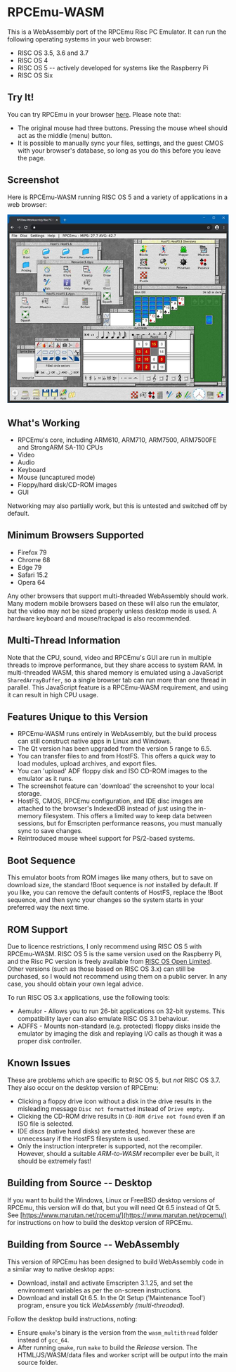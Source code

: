RPCEmu-WASM
===========

This is a WebAssembly port of the RPCEmu Risc PC Emulator.  It can run the following operating systems in your web browser:

- RISC OS 3.5, 3.6 and 3.7
- RISC OS 4
- RISC OS 5 -- actively developed for systems like the Raspberry Pi
- RISC OS Six

Try It!
-------

You can try RPCEmu in your browser [here](https://gmh-code.github.io/rpcemu/).  Please note that:

- The original mouse had three buttons.  Pressing the mouse wheel should act as the middle (menu) button.
- It is possible to manually sync your files, settings, and the guest CMOS with your browser's database, so long as you do this before you leave the page.

Screenshot
----------

Here is RPCEmu-WASM running RISC OS 5 and a variety of applications in a web browser:

![RPCEmu in a Web Browser](./wasm/screenshot.jpg)

What's Working
--------------

- RPCEmu's core, including ARM610, ARM710, ARM7500, ARM7500FE and StrongARM SA-110 CPUs
- Video
- Audio
- Keyboard
- Mouse (uncaptured mode)
- Floppy/hard disk/CD-ROM images
- GUI

Networking may also partially work, but this is untested and switched off by default.

Minimum Browsers Supported
--------------------------

- Firefox 79
- Chrome 68
- Edge 79
- Safari 15.2
- Opera 64

Any other browsers that support multi-threaded WebAssembly should work.  Many modern mobile browsers based on these will also run the emulator, but the video may not be sized properly unless desktop mode is used.  A hardware keyboard and mouse/trackpad is also recommended.

Multi-Thread Information
------------------------

Note that the CPU, sound, video and RPCEmu's GUI are run in multiple threads to improve performance, but they share access to system RAM.  In multi-threaded WASM, this shared memory is emulated using a JavaScript `SharedArrayBuffer`, so a single browser tab can run more than one thread in parallel.  This JavaScript feature is a RPCEmu-WASM requirement, and using it can result in high CPU usage.

Features Unique to this Version
-------------------------------

- RPCEmu-WASM runs entirely in WebAssembly, but the build process can still construct native apps in Linux and Windows.
- The Qt version has been upgraded from the version 5 range to 6.5.
- You can transfer files to and from HostFS.  This offers a quick way to load modules, upload archives, and export files.
- You can 'upload' ADF floppy disk and ISO CD-ROM images to the emulator as it runs.
- The screenshot feature can 'download' the screenshot to your local storage.
- HostFS, CMOS, RPCEmu configuration, and IDE disc images are attached to the browser's IndexedDB instead of just using the in-memory filesystem.  This offers a limited way to keep data between sessions, but for Emscripten performance reasons, you must manually sync to save changes.
- Reintroduced mouse wheel support for PS/2-based systems.

Boot Sequence
-------------

This emulator boots from ROM images like many others, but to save on download size, the standard !Boot sequence is *not* installed by default.  If you like, you can remove the default contents of HostFS, replace the !Boot sequence, and then sync your changes so the system starts in your preferred way the next time.

ROM Support
-----------

Due to licence restrictions, I only recommend using RISC OS 5 with RPCEmu-WASM.  RISC OS 5 is the same version used on the Raspberry Pi, and the Risc PC version is freely available from [RISC OS Open Limited](https://www.riscosopen.org).  Other versions (such as those based on RISC OS 3.x) can still be purchased, so I would not recommend using them on a public server.  In any case, you should obtain your own legal advice.

To run RISC OS 3.x applications, use the following tools:

- Aemulor - Allows you to run 26-bit applications on 32-bit systems.  This compatibility layer can also emulate RISC OS 3.1 behaviour.
- ADFFS - Mounts non-standard (e.g. protected) floppy disks inside the emulator by imaging the disk and replaying I/O calls as though it was a proper disk controller.

Known Issues
------------

These are problems which are specific to RISC OS 5, but *not* RISC OS 3.7.  They also occur on the desktop version of RPCEmu:

- Clicking a floppy drive icon without a disk in the drive results in the misleading message `Disc not formatted` instead of `Drive empty`.
- Clicking the CD-ROM drive results in `CD-ROM drive not found` even if an ISO file is selected.
- IDE discs (native hard disks) are untested, however these are unnecessary if the HostFS filesystem is used.
- Only the instruction interpreter is supported, not the recompiler.  However, should a suitable *ARM-to-WASM* recompiler ever be built, it should be extremely fast!

Building from Source -- Desktop
-------------------------------

If you want to build the Windows, Linux or FreeBSD desktop versions of RPCEmu, this version will do that, but you will need Qt 6.5 instead of Qt 5.  See [https://www.marutan.net/rpcemu/](https://www.marutan.net/rpcemu/) for instructions on how to build the desktop version of RPCEmu.

Building from Source -- WebAssembly
-----------------------------------

This version of RPCEmu has been designed to build WebAssembly code in a similar way to native desktop apps:

- Download, install and activate Emscripten 3.1.25, and set the environment variables as per the on-screen instructions.
- Download and install Qt 6.5.  In the Qt Setup ('Maintenance Tool') program, ensure you tick *WebAssembly (multi-threaded)*.

Follow the desktop build instructions, noting:

- Ensure `qmake`'s binary is the version from the `wasm_multithread` folder instead of `gcc_64`.
- After running `qmake`, run `make` to build the *Release* version.  The HTML/JS/WASM/data files and worker script will be output into the main source folder.
